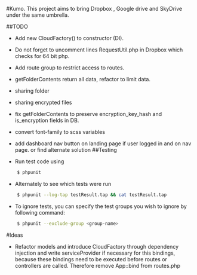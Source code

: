 #Kumo.
This project aims to bring Dropbox , Google drive and SkyDrive under the same umbrella.

##TODO
- Add new CloudFactory() to constructor (DI).
- Do not forget to uncomment lines RequestUtil.php in Dropbox which checks for 64 bit php.
- Add route group to restrict access to routes.
- getFolderContents return all data, refactor to limit data.
- sharing folder
- sharing encrypted files
- fix getFolderContents to preserve encryption_key_hash and is_encryption fields in DB.
- convert font-family to scss variables
- add dashboard nav button on landing page if user logged in and on nav page. or find alternate solution
##Testing

- Run test code using
``` bash
    $ phpunit
```

- Alternately to see which tests were run
``` bash
    $ phpunit --log-tap testResult.tap && cat testResult.tap
```

- To ignore tests, you can specify the test groups you wish to ignore by following command:
``` bash
    $ phpunit --exclude-group <group-name> 
```

#Ideas
- Refactor models and introduce CloudFactory through dependency injection
and write serviceProvider if necessary for this bindings, because
these bindings need to be executed before routes or controllers are called.
Therefore remove App::bind from routes.php
